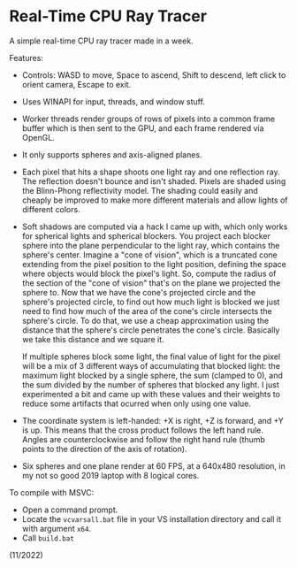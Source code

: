 # Real-Time CPU Ray Tracer
A simple real-time CPU ray tracer made in a week.

Features:
* Controls: WASD to move, Space to ascend, Shift to descend, left click to orient camera, Escape to exit.

* Uses WINAPI for input, threads, and window stuff.

* Worker threads render groups of rows of pixels into a common frame buffer which is then sent to the GPU, and each frame rendered via OpenGL.

* It only supports spheres and axis-aligned planes.

* Each pixel that hits a shape shoots one light ray and one reflection ray. The reflection doesn't bounce and isn't shaded. Pixels are shaded using the Blinn-Phong reflectivity model. The shading could easily and cheaply be improved to make more different materials and allow lights of different colors.

* Soft shadows are computed via a hack I came up with, which only works for spherical lights and spherical blockers. You project each blocker sphere into the plane perpendicular to the light ray, which contains the sphere's center. Imagine a "cone of vision", which is a truncated cone extending from the pixel position to the light position, defining the space where objects would block the pixel's light. So, compute the radius of the section of the "cone of vision" that's on the plane we projected the sphere to. Now that we have the cone's projected circle and the sphere's projected circle, to find out how much light is blocked we just need to find how much of the area of the cone's circle intersects the sphere's circle. To do that, we use a cheap approximation using the distance that the sphere's circle penetrates the cone's circle. Basically we take this distance and we square it.

  If multiple spheres block some light, the final value of light for the pixel will be a mix of 3 different ways of accumulating that blocked light: the maximum light blocked by a single sphere, the sum (clamped to 0), and the sum divided by the number of spheres that blocked any light. I just experimented a bit and came up with these values and their weights to reduce some artifacts that ocurred when only using one value.

* The coordinate system is left-handed: +X is right, +Z is forward, and +Y is up. This means that the cross product follows the left hand rule. Angles are counterclockwise and follow the right hand rule (thumb points to the direction of the axis of rotation).

* Six spheres and one plane render at 60 FPS, at a 640x480 resolution, in my not so good 2019 laptop with 8 logical cores.



To compile with MSVC:
- Open a command prompt.
- Locate the ``vcvarsall.bat`` file in your VS installation directory and call it with argument ``x64``.
- Call ``build.bat``

(11/2022)
